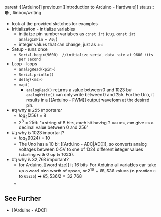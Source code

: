 parent::[[Arduino]]
previous::[[Introduction to Arduino - Hardware]]
status::🟠 , #inbox/writing 

- look at the provided sketches for examples
- Initialization - initialize variables
	- initialize pin number variables as `const int` (e.g. `const int analogInPin = A0;`)
	- integer values that can change, just as `int`
- Setup - runs once
	- `Serial.begin(9600); //initialize serial data rate at 9600 bits per second`
- Loop - loops
	- `analogRead(<pin>)`
	- `Serial.println()`
	- `delay(<ms>)`
	- `map() ` 
		- `analogRead()` returns a value between 0 and 1023 but `analogWrite()` can only write between 0 and 255. For the Uno, it results in a [[Arduino - PWM]] output waveform at the desired pin.
- #q why is 255 important?
	- $log_2(256)=8$
	- $2^8=256$: "a string of 8 bits, each bit having 2 values, can give us a decimal value between 0 and 256"
- #q why is 1023 important? 
	- $log_2(1024)=10$
	- The Uno has a 10 bit [[Arduino - ADC|ADC]], so converts analog voltages between 0-5V to one of 1024 different integer values (starting with 0 up to 1023). 
- #q why is 32,768 important?
	- for Arduino, [[word size]] is 16 bits.  For Arduino all variables can take up a word-size worth of space, or $2^{16}=65,536$ values (in practice `0` to `65535`)  ➡️  $65,536/2 = 32,768$
	- 
## See Further
- [[Arduino - ADC]]
